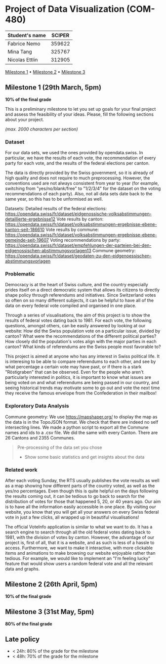 # Project of Data Visualization (COM-480)

| Student's name | SCIPER |
| -------------- | ------ |
| Fabrice Nemo   | 359622 |
| Mina Tang      | 325767 |
| Nicolas Ettlin | 312905 |

[Milestone 1](#milestone-1) • [Milestone 2](#milestone-2) • [Milestone 3](#milestone-3)

## Milestone 1 (29th March, 5pm)

**10% of the final grade**

This is a preliminary milestone to let you set up goals for your final project and assess the feasibility of your ideas.
Please, fill the following sections about your project.

*(max. 2000 characters per section)*


### Dataset

For our data sets, we used the ones provided by opendata.swiss. In particular, we have the results of each vote, the recommendation of every party for each vote, and the results of the federal elections per canton. 

The data is directly provided by the Swiss government, so it is already of high quality and does not require to much preprocessing. However, the conventions used are not always consistent from year to year (for example, switching from "yes/no/blank/free" to "1/2/3/4" for the dataset on the voting recommendations of each party). Also, not all data sets date back to the same year, so this has to be unformised as well. 

Datasets: 
Detailed results of the federal elections: https://opendata.swiss/fr/dataset/eidgenossische-volksabstimmungen-detaillierte-ergebnisse12
Vote results by canton: https://opendata.swiss/fr/dataset/volksabstimmungen-ergebnisse-ebene-kanton-seit-186610
Vote results by commune: https://opendata.swiss/fr/dataset/volksabstimmungen-ergebnisse-ebene-gemeinde-seit-19607
Voting recommendations by party: https://opendata.swiss/fr/dataset/empfehlungen-der-parteien-bei-den-eidgenossischen-abstimmungsvorlagen13
Commune geometry: https://opendata.swiss/fr/dataset/geodaten-zu-den-eidgenoessischen-abstimmungsvorlagen


### Problematic

Democracy is at the heart of Swiss culture, and the country especially prides itself on a direct democratic system that allows its citizens to directly shape policy through referendums and initiatives. Since Switzerland votes so often on so many different subjects, it can be helpful to have all of the data on every federal vote compiled and organised in one place.

Through a series of visualisations, the aim of this project is to show the results of federal votes dating back to 1981.  For each vote, the following questions, amongst others, can be easily answered by looking at our website: How did the Swiss population vote on a particular issue, divided by canton? What were the recommendations of the different political parties? How closely did the population's votes align with the major parties in each canton? What kinds of referendums are the Swiss people most favorable to? 

This project is aimed at anyone who has any interest in Swiss political life. It is interesing to be able to compare referendums to each other, and see by what percentage a certain vote may have past, or if there is a stark "Röstigraben" that can be observed. Even for the people who aren't particularly interested in politics, it is important to know what issues are being voted on and what referendums are being passed in our country, and seeing historical trends may motivate some to go out and vote the next time they receive the famous envelope from the Confederation in their mailbox! 


### Exploratory Data Analysis

Commune geometry: We use https://mapshaper.org/ to display the map as the data is in the TopoJSON format. We check that there are indeed no self intersecting lines. We made a python script to export all the Commune names and ids to a .csv file. We did the same with every Canton. There are 26 Cantons and 2355 Communes. 


> Pre-processing of the data set you chose
> - Show some basic statistics and get insights about the data


### Related work

After each voting Sunday, the RTS usually publishes the vote results as well as a map showing how different parts of the country voted, as well as the yes/no percentages. Even though this is quite helpful on the days following the results coming out, it can be tedious to go back to search for the distribution of votes for those that happened 5, 20, or 40 years ago. Our aim is to have all the information easily accessible in one place. By visiting our website, you know that you will get all your answers on every Swiss federal vote in just a few clicks, all wrapped up in beautiful visualisations! 

The official VoteInfo application is similar to what we want to do. It has a search engine to search through all the old federal votes dating back to 1981, with the division of votes by canton. However, the advantage of our project is, first of all, that it is a website, and as such is less of a hassle to access. Furthermore, we want to make it interactive, with more clickable items and animations to make browsing our website enjoyable rather than tedious. For example, we would like to implement an "I'm feeling lucky" feature that would show users a random federal vote and all the relevant data and graphs.  


## Milestone 2 (26th April, 5pm)

**10% of the final grade**


## Milestone 3 (31st May, 5pm)

**80% of the final grade**


## Late policy

- < 24h: 80% of the grade for the milestone
- < 48h: 70% of the grade for the milestone

